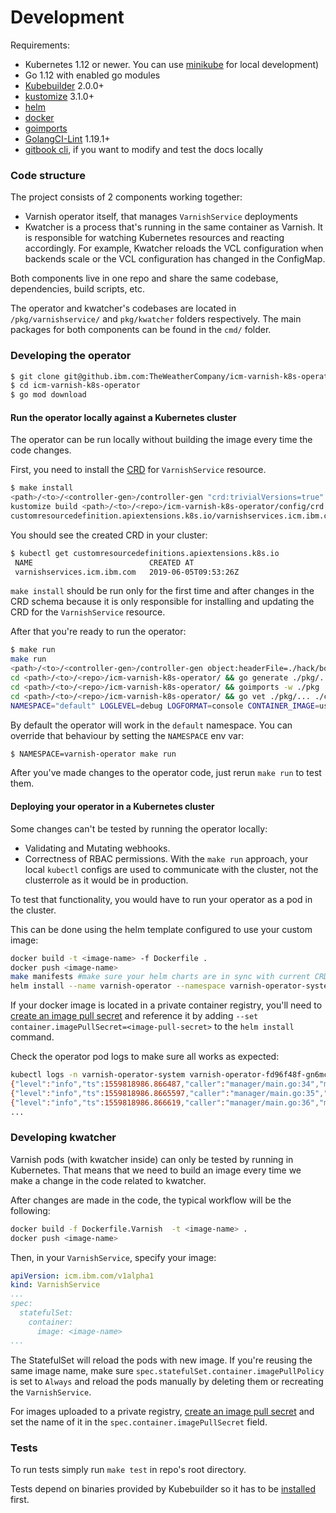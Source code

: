 # Development

Requirements:

* Kubernetes 1.12 or newer. You can use [minikube](https://kubernetes.io/docs/setup/minikube/) for local development)
* Go 1.12 with enabled go modules
* [Kubebuilder](https://kubebuilder.io/quick-start.html#installation) 2.0.0+
* [kustomize](https://github.com/kubernetes-sigs/kustomize) 3.1.0+
* [helm](https://helm.sh/)
* [docker](https://docs.docker.com/install/)
* [goimports](https://godoc.org/golang.org/x/tools/cmd/goimports)
* [GolangCI-Lint](https://github.com/golangci/golangci-lint) 1.19.1+
* [gitbook cli](https://github.com/GitbookIO/gitbook-cli), if you want to modify and test the docs locally

### Code structure

The project consists of 2 components working together:

* Varnish operator itself, that manages `VarnishService` deployments
* Kwatcher is a process that's running in the same container as Varnish. It is responsible for watching Kubernetes resources and reacting accordingly. For example, Kwatcher reloads the VCL configuration when backends scale or the VCL configuration has changed in the ConfigMap.
                                                                              
Both components live in one repo and share the same codebase, dependencies, build scripts, etc.

The operator and kwatcher's codebases are located in `/pkg/varnishservice/` and `pkg/kwatcher` folders respectively.
The main packages for both components can be found in the `cmd/` folder.

### Developing the operator
```bash
$ git clone git@github.ibm.com:TheWeatherCompany/icm-varnish-k8s-operator.git
$ cd icm-varnish-k8s-operator
$ go mod download
```

#### Run the operator locally against a Kubernetes cluster
The operator can be run locally without building the image every time the code changes.

First, you need to install the [CRD](https://kubernetes.io/docs/tasks/access-kubernetes-api/custom-resources/custom-resource-definitions/) for `VarnishService` resource.

```bash
$ make install
<path>/<to>/<controller-gen>/controller-gen "crd:trivialVersions=true" rbac:roleName=manager-role webhook paths="./..." output:crd:artifacts:config=config/crd/bases
kustomize build <path>/<to>/<repo>/icm-varnish-k8s-operator/config/crd | kubectl apply -f -
customresourcedefinition.apiextensions.k8s.io/varnishservices.icm.ibm.com created
```

You should see the created CRD in your cluster:

```bash
$ kubectl get customresourcedefinitions.apiextensions.k8s.io
 NAME                          CREATED AT
 varnishservices.icm.ibm.com   2019-06-05T09:53:26Z
```

`make install` should be run only for the first time and after changes in the CRD schema because it is only responsible for installing and updating the CRD for the `VarnishService` resource.

After that you're ready to run the operator:

 
```bash
$ make run
make run                                                                                                              
<path>/<to>/<controller-gen>/controller-gen object:headerFile=./hack/boilerplate.go.txt paths="./..."
cd <path>/<to>/<repo>/icm-varnish-k8s-operator/ && go generate ./pkg/... ./cmd/...
cd <path>/<to>/<repo>/icm-varnish-k8s-operator/ && goimports -w ./pkg ./cmd
cd <path>/<to>/<repo>/icm-varnish-k8s-operator/ && go vet ./pkg/... ./cmd/...
NAMESPACE="default" LOGLEVEL=debug LOGFORMAT=console CONTAINER_IMAGE=us.icr.io/icm-varnish/varnish:0.20.0-dev LEADERELECTION_ENABLED=false WEBHOOKS_ENABLED=false go run <path>/<to>/<repo>/icm-varnish-k8s-operator/cmd/manager/main.go...
```

By default the operator will work in the `default` namespace. You can override that behaviour by setting the `NAMESPACE` env var:

```bash
$ NAMESPACE=varnish-operator make run
```

After you've made changes to the operator code, just rerun `make run` to test them.

#### Deploying your operator in a Kubernetes cluster
Some changes can't be tested by running the operator locally:

* Validating and Mutating webhooks.
* Correctness of RBAC permissions. With the `make run` approach, your local `kubectl` configs are used to communicate with the cluster, not the clusterrole as it would be in production.

To test that functionality, you would have to run your operator as a pod in the cluster.

This can be done using the helm template configured to use your custom image:

```bash
docker build -t <image-name> -f Dockerfile .
docker push <image-name>
make manifests #make sure your helm charts are in sync with current CRD and RBAC definitions
helm install --name varnish-operator --namespace varnish-operator-system --set container.image=us.icr.io/icm-varnish/varnish-controller:test ./varnish-operator
``` 

If your docker image is located in a private container registry, you'll need to [create an image pull secret](https://pages.github.ibm.com/TheWeatherCompany/icm-docs/managed-kubernetes/container-registry.html#creating-an-image-pull-secret) and reference it by adding `--set container.imagePullSecret=<image-pull-secret>` to the `helm install` command.

Check the operator pod logs to make sure all works as expected:

```bash
kubectl logs -n varnish-operator-system varnish-operator-fd96f48f-gn6mc
{"level":"info","ts":1559818986.866487,"caller":"manager/main.go:34","msg":"Version: 0.14.5"}
{"level":"info","ts":1559818986.8665597,"caller":"manager/main.go:35","msg":"Leader election enabled: true"}
{"level":"info","ts":1559818986.866619,"caller":"manager/main.go:36","msg":"Log level: info"}
...
```

### Developing kwatcher

Varnish pods (with kwatcher inside) can only be tested by running in Kubernetes. That means that we need to build an image every time we make a change in the code related to kwatcher.

After changes are made in the code, the typical workflow will be the following:

```bash
docker build -f Dockerfile.Varnish  -t <image-name> .
docker push <image-name>
```

Then, in your `VarnishService`, specify your image:

```yaml
apiVersion: icm.ibm.com/v1alpha1
kind: VarnishService
...
spec:
  statefulSet:
    container:
      image: <image-name>
...
```
The StatefulSet will reload the pods with new image. If you're reusing the same image name, make sure `spec.statefulSet.container.imagePullPolicy` is set to `Always` and reload the pods manually by deleting them or recreating the `VarnishService`. 

For images uploaded to a private registry, [create an image pull secret](https://pages.github.ibm.com/TheWeatherCompany/icm-docs/managed-kubernetes/container-registry.html#creating-an-image-pull-secret) and set the name of it in the `spec.container.imagePullSecret` field. 

### Tests

To run tests simply run `make test` in repo's root directory. 

Tests depend on binaries provided by Kubebuilder so it has to be [installed](https://kubebuilder.io/quick-start.html#installation) first.